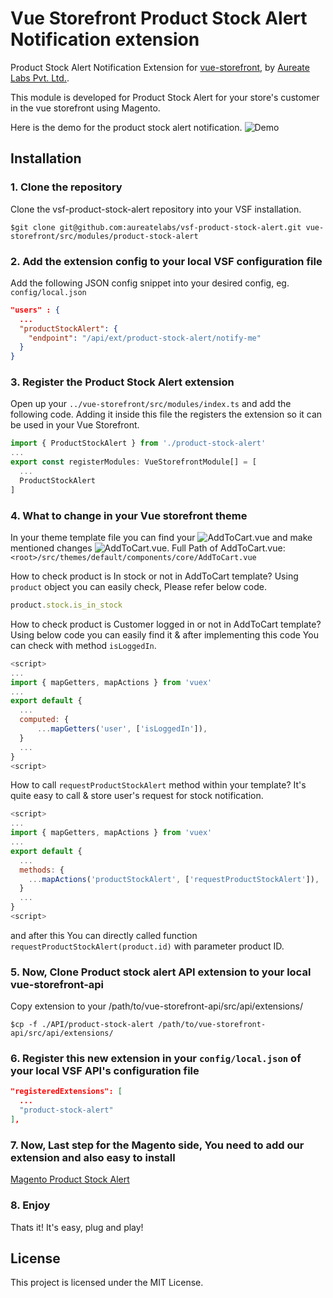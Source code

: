 # Vue Storefront Product Stock Alert Notification extension

Product Stock Alert Notification Extension for [vue-storefront](https://github.com/aureatelabs/vsf-google-recaptcha), by [Aureate Labs Pvt. Ltd.](https://aureatelabs.com/).

This module is developed for Product Stock Alert for your store's customer in the vue storefront using Magento.

Here is the demo for the product stock alert notification.
![Demo](docs/preview.gif)

## Installation

### 1. Clone the repository

Clone the vsf-product-stock-alert repository into your VSF installation.

```shell
$git clone git@github.com:aureatelabs/vsf-product-stock-alert.git vue-storefront/src/modules/product-stock-alert
```

### 2. Add the extension config to your local VSF configuration file

Add the following JSON config snippet into your desired config, eg. `config/local.json`

```json
"users" : {
  ...
  "productStockAlert": {
    "endpoint": "/api/ext/product-stock-alert/notify-me"
  }
}
```

### 3. Register the Product Stock Alert extension

Open up your `../vue-storefront/src/modules/index.ts` and add the following code. Adding it inside this file the registers the extension so it can be used in your Vue Storefront.

```js
import { ProductStockAlert } from './product-stock-alert'
...
export const registerModules: VueStorefrontModule[] = [
  ...
  ProductStockAlert
]
```

### 4. What to change in your Vue storefront theme

In your theme template file you can find your ![AddToCart.vue](docs/AddToCart.vue) and make mentioned changes ![AddToCart.vue](docs/AddToCart.vue).
Full Path of AddToCart.vue: `<root>/src/themes/default/components/core/AddToCart.vue`

How to check product is In stock or not in AddToCart template?
Using `product` object you can easily check, Please refer below code.

```js
product.stock.is_in_stock
```

How to check product is Customer logged in or not in AddToCart template?
Using below code you can easily find it & after implementing this code You can check with method `isLoggedIn`.

```js
<script>
...
import { mapGetters, mapActions } from 'vuex'
...
export default {
  ...
  computed: {
      ...mapGetters('user', ['isLoggedIn']),
  }
  ...
}
<script>
```

How to call `requestProductStockAlert` method within your template?
It's quite easy to call & store user's request for stock notification.

```js
<script>
...
import { mapGetters, mapActions } from 'vuex'
...
export default {
  ...
  methods: {
    ...mapActions('productStockAlert', ['requestProductStockAlert']),
  }
  ...
}
<script>
```

and after this You can directly called function `requestProductStockAlert(product.id)` with parameter product ID.

### 5. Now, Clone Product stock alert API extension to your local vue-storefront-api

Copy extension to your /path/to/vue-storefront-api/src/api/extensions/

```shell
$cp -f ./API/product-stock-alert /path/to/vue-storefront-api/src/api/extensions/
```

### 6. Register this new extension in your `config/local.json` of  your local VSF API's configuration file

```json
"registeredExtensions": [
  ...
  "product-stock-alert"
],
```

### 7. Now, Last step for the Magento side, You need to add our extension and also easy to install

[Magento Product Stock Alert](https://github.com/aureatelabs/magento2-vsf-product-stock-alert)

### 8. Enjoy

Thats it! It's easy, plug and play!

## License

This project is licensed under the MIT License.
